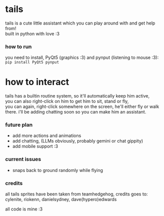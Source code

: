  # tails 

tails is a cute little assistant which you can play around with and get help from!  
built in python with love :3  
  
### how to run  
you need to install, PyQt5 (graphics :3) and pynput (listening to mouse :3):  
`pip install PyQt5 pynput`  
    
# how to interact  
tails has a builtin routine system, so it'll automatically keep him active,  
you can also right-click on him to get him to sit, stand or fly,  
you can again, right-click somewhere on the screen, he'll either fly or walk there.
i'll be adding chatting soon so you can make him an assistant. 

### future plan
- add more actions and animations
- add chatting, (LLMs obviously, probably gemini or chat gippity)
- add mobile support :3

### current issues
- snaps back to ground randomly while flying 

### credits
all tails sprites have been taken from teamhedgehog,
credits goes to: cylenite, riokenn, danielsydney, dave(hypero)edwards

all code is mine :3